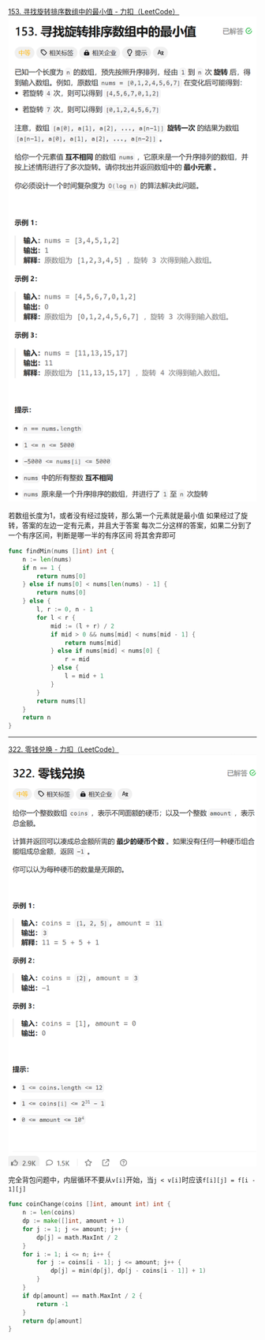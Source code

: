 [153. 寻找旋转排序数组中的最小值 - 力扣（LeetCode）](https://leetcode.cn/problems/find-minimum-in-rotated-sorted-array/?envType=study-plan-v2&envId=top-100-liked)
![image.png](https://raw.githubusercontent.com/ren77281/pigco-image/main/img/202406061638847.png)

若数组长度为1，或者没有经过旋转，那么第一个元素就是最小值
如果经过了旋转，答案的左边一定有元素，并且大于答案
每次二分这样的答案，如果二分到了一个有序区间，判断是哪一半的有序区间
将其舍弃即可
```go
func findMin(nums []int) int {
    n := len(nums)
    if n == 1 {
        return nums[0]
    } else if nums[0] < nums[len(nums) - 1] {
        return nums[0]
    } else {
        l, r := 0, n - 1
        for l < r {
            mid := (l + r) / 2
            if mid > 0 && nums[mid] < nums[mid - 1] {
                return nums[mid]
            } else if nums[mid] < nums[0] {
                r = mid 
            } else {
                l = mid + 1 
            }
        }
        return nums[l] 
    }
    return n
}
```
***
[322. 零钱兑换 - 力扣（LeetCode）](https://leetcode.cn/problems/coin-change/description/?envType=study-plan-v2&envId=top-100-liked)
![image.png](https://raw.githubusercontent.com/ren77281/pigco-image/main/img/202408101644212.png)

完全背包问题中，内层循环不要从`v[i]`开始，当`j < v[i]`时应该`f[i][j] = f[i - 1][j]`

```go
func coinChange(coins []int, amount int) int {
    n := len(coins)
    dp := make([]int, amount + 1)
    for j := 1; j <= amount; j++ {
        dp[j] = math.MaxInt / 2
    }
    for i := 1; i <= n; i++ {
        for j := coins[i - 1]; j <= amount; j++ {
            dp[j] = min(dp[j], dp[j - coins[i - 1]] + 1)
        }
    }
    if dp[amount] == math.MaxInt / 2 {
        return -1
    }
    return dp[amount]
}

```